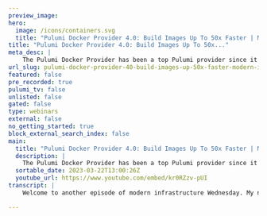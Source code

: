 ```yaml
---
preview_image:
hero:
  image: /icons/containers.svg
  title: "Pulumi Docker Provider 4.0: Build Images Up To 50x Faster | Modern Infrastructure"
title: "Pulumi Docker Provider 4.0: Build Images Up To 50x..."
meta_desc: |
    The Pulumi Docker Provider has been a top Pulumi provider since it launched in 2018. It can be used to provision any of the resources available in ...
url_slug: pulumi-docker-provider-40-build-images-up-50x-faster-modern-infrastructure
featured: false
pre_recorded: true
pulumi_tv: false
unlisted: false
gated: false
type: webinars
external: false
no_getting_started: true
block_external_search_index: false
main:
  title: "Pulumi Docker Provider 4.0: Build Images Up To 50x Faster | Modern Infrastructure"
  description: |
    The Pulumi Docker Provider has been a top Pulumi provider since it launched in 2018. It can be used to provision any of the resources available in Docker, including containers, images, networks, volumes, and more. Pulumi Docker Provider 4.0 was released with a set of improvements to the 'docker.Image' resource driven by the feedback we have received from our community. Discover the improvements and see them in action in the demo. Source Code: https://github.com/aaronkao/docker-mern  Note:  Since creating the video, we have shipped v4.0.1, which has updated the Dockerfile context directory parameters. The code shown in the video is incorrect now, but the code in the git repo (link below and in the video) has been updated to support v4.0.1  
  sortable_date: 2023-03-22T13:00:26Z
  youtube_url: https://www.youtube.com/embed/kr0RZzv-pUI
transcript: |
    Welcome to another episode of modern infrastructure Wednesday. My name is Aaron Kao. We just released the version four of the Pulumi Docker provider. Earlier this month, the Docker provider allows you to provision any of the resources available in Docker including containers, images, networks, volumes and more. One of the most heavily used features of this provider is the Docker dot image resource which enables Pulumi users to build and push a local Docker context to a registry as part of the plume deployment, we've received lots of feedback from our community and as part of the four, we've made um these following improvements. Number one, significantly improved performance including reduced need for rebuilds, two bill kit support including cross platform builds three richer doctor build logs inside Pulumi IEC program output and then four Pulumi and Pulumi Java support for this episode. I've adopted the grocery list. My application that my colleague Christian built for a blog post last year and uh to a local Docker app. So here we have a Mongo database. Uh A no Js express back end and then front ends react. Um What we did here is these two to front and back end we containerized and then the database we containerized. Uh And we're all running it locally in Docker. So I cloned this repo. Um So let's quick, quickly take a look at this code. OK. So, I it's just a simple Docker me application Mo Mango Expel React. Uh No jas uh So we're using the uh Ploy Docker uh provider. That's we're using version four. So we'll get some configurations and then we'll create a Docker network and then we will uh create an image from a Docker file. Um Specifically, we have a folder called app down here. Um uh That has a back end and front end um application. Uh We're gonna, there's a doctor file here and we're gonna um tell um the doctor to build that specific doctor file and then we'll use bill kit as uh part of the build process. Then we'll create a container from that image. Um We use a um from here configuration container port and then we pass it in the database URL using the uh local Docker network. Then we're also gonna use a um Docker image. Uh This is just the Mongo DB community image. We're just gonna build that and we're, we're, we're gonna pull that and then we'll create a Mongo DB container and then finally, we'll just export the, the URL of the application. So with that, let's run a, let's run plumy stack and knit here to initialize the stack. Great. Then we'll issue it, pulling me up. OK. So uh 66 resources to create network, image, remote image and two containers. So let's hit. Yes to create it and it will start running and you'll see here that the filter doctor logs during build and push will be deployed at info box on the ply me up. Um OK. So that is done and then let us go to the URL and here's Plu grocery list app. All right, let's add some grocery list items for pulling the piss. So, alright, crawdads, some shrimp, some and grits, some sweet tea. Um Actually he got shrimp earlier, so we'll take that out and he bought grits as well. So we'll cancel that out. But yeah, this is just a Simple Me app. Um and it's storing everything in a local mango DB uh container. Ok. There we have it. Uh We just used V four of the Plume Docker provider to deploy simple um me application. Uh You can learn more about this updated and improved Docker provider from Monica and Guinevere's blog post linked below. If you want to try out my me stack uh local Docker example, you can find the github repo link below as well. Lastly, don't forget to hit like and subscribe if you like this video. That's it for today's modern infrastructure Wednesday. See y'all next time.

---
```

